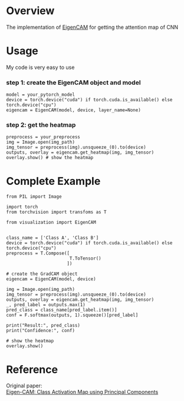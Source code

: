 # Overview
The implementation of [EigenCAM](https://arxiv.org/abs/2008.00299) for getting the attention map of CNN

# Usage
My code is very easy to use

### step 1: create the EigenCAM object and model

```
model = your_pytorch_model
device = torch.device("cuda") if torch.cuda.is_available() else torch.device("cpu") 
eigencam = EigenCAM(model, device, layer_name=None)
```  

### step 2: get the heatmap
```
preprocess = your_preprocess
img = Image.open(img_path)  
img_tensor = preprocess(img).unsqueeze_(0).to(device)  
outputs, overlay = eigencam.get_heatmap(img, img_tensor)
overlay.show() # show the heatmap
```

# Complete Example
```
from PIL import Image

import torch
from torchvision import transfoms as T

from visualization import EigenCAM


class_name = ['Class A', 'Class B']
device = torch.device("cuda") if torch.cuda.is_available() else torch.device("cpu")  
preprocess = T.Compose([
                        T.ToTensor()
                       ])  

# create the GradCAM object 
eigencam = EigenCAM(model, device)  

img = Image.open(img_path)  
img_tensor = preprocess(img).unsqueeze_(0).to(device)  
outputs, overlay = eigencam.get_heatmap(img, img_tensor)
_, pred_label = outputs.max(1)
pred_class = class_name[pred_label.item()]
conf = F.softmax(outputs, 1).squeeze()[pred_label]

print("Result:", pred_class)
print("Confidence:", conf)

# show the heatmap
overlay.show() 
```

# Reference
Original paper:  
[Eigen-CAM: Class Activation Map using Principal Components](https://arxiv.org/abs/2008.00299)  
